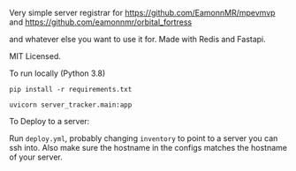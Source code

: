 Very simple server registrar for https://github.com/EamonnMR/mpevmvp and https://github.com/eamonnmr/orbital_fortress

and whatever else you want to use it for. Made with Redis and Fastapi.

MIT Licensed.

To run locally (Python 3.8)

`pip install -r requirements.txt`

`uvicorn server_tracker.main:app`

To Deploy to a server:

Run `deploy.yml`, probably changing `inventory` to point to a server you can ssh into. Also make sure the hostname in the configs matches the hostname of your server.


